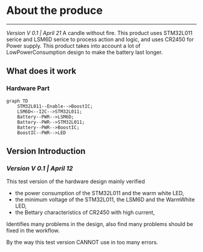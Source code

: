 # About the produce

---
*Version V 0.1 | April 21*
A candle without fire.
This product uses STM32L011 serice and LSM6D serice to process action and logic, and uses CR2450 for Power supply.
This product takes into account a lot of LowPowerConsumption design to make the battery last longer.

## What does it work

### Hardware Part

```mermaid
graph TD
    STM32L011--Enable-->BoostIC;
    LSM6D<--I2C-->STM32L011;
    Battery--PWR-->LSM6D;
    Battery--PWR-->STM32L011;
    Battery--PWR-->BoostIC;
    BoostIC--PWR-->LED

```

## Version Introduction

### *Version V 0.1 | April 12*

This test version of the hardware design mainly verified

- the power consumption of the STM32L011 and the warm white LED,
- the minimum voltage of the STM32L011, the LSM6D and the WarmWhite LED,
- the Bettary characteristics of CR2450 with high current,

Identifies many problems in the design,
also find many problems should be fixed in the workflow.

By the way this test version CANNOT use in too many errors.
